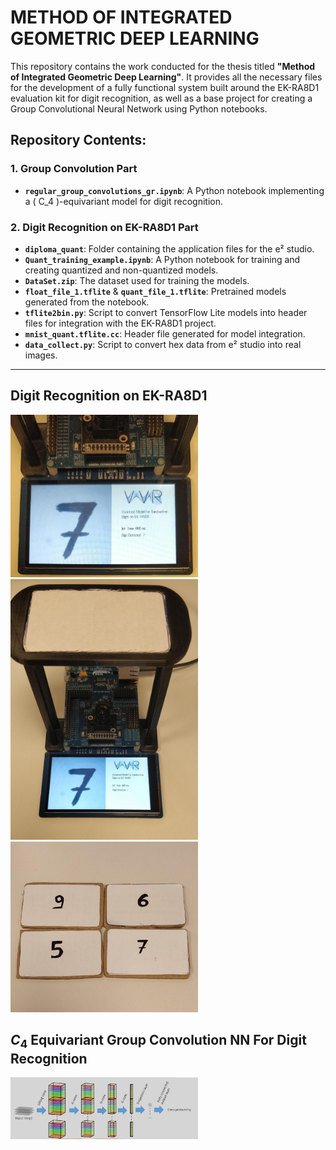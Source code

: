 # METHOD OF INTEGRATED GEOMETRIC DEEP LEARNING

This repository contains the work conducted for the thesis titled **"Method of Integrated Geometric Deep Learning"**. It provides all the necessary files for the development of a fully functional system built around the EK-RA8D1 evaluation kit for digit recognition, as well as a base project for creating a Group Convolutional Neural Network using Python notebooks.

## Repository Contents:

### 1. **Group Convolution Part**
- **`regular_group_convolutions_gr.ipynb`**: A Python notebook implementing a \( C_4 \)-equivariant model for digit recognition.

### 2. **Digit Recognition on EK-RA8D1 Part**
- **`diploma_quant`**: Folder containing the application files for the e² studio.  
- **`Quant_training_example.ipynb`**: A Python notebook for training and creating quantized and non-quantized models.  
- **`DataSet.zip`**: The dataset used for training the models.  
- **`float_file_1.tflite`** & **`quant_file_1.tflite`**: Pretrained models generated from the notebook.  
- **`tflite2bin.py`**: Script to convert TensorFlow Lite models into header files for integration with the EK-RA8D1 project.  
- **`mnist_quant.tflite.cc`**: Header file generated for model integration.  
- **`data_collect.py`**: Script to convert hex data from e² studio into real images.  

---
## Digit Recognition on EK-RA8D1
<img src="diploma_quant/readme_images/lcd_res.jpg" alt="Alt text" width="300"/>


<img src="diploma_quant/readme_images/base_with_ek.jpg" alt="Alt text" width="300"/>

<img src="diploma_quant/readme_images/real_digits.jpg" alt="Alt text" width="300"/>

## $C_4$ Equivariant Group Convolution NN For Digit Recognition

<img src="diploma_quant/readme_images/full_struct.png" alt="Alt text" width="300"/>


